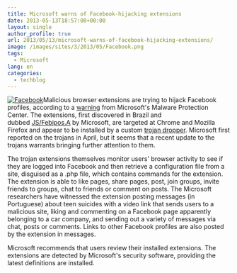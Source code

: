 ```yaml
---
title: Microsoft warns of Facebook-hijacking extensions
date: 2013-05-13T18:57:08+00:00
layout: single
author_profile: true
url: 2013/05/13/microsoft-warns-of-facebook-hijacking-extensions/
image: /images/sites/3/2013/05/Facebook.png
tags:
  - Microsoft
lang: en
categories: 
  - techblog
---
```

[![Facebook](/images/2013/05/Facebook-300x300.png)](/images/2013/05/Facebook.png)Malicious browser extensions are trying to hijack Facebook profiles, according to a [warning](http://blogs.technet.com/b/mmpc/archive/2013/05/10/browser-extension-hijacks-facebook-profiles.aspx) from Microsoft's Malware Protection Center. The extensions, first discovered in Brazil and dubbed [JS/Febipos.A](http://www.microsoft.com/security/portal/threat/encyclopedia/Entry.aspx?Name=Trojan%3aJS/Febipos.A) by Microsoft, are targeted at Chrome and Mozilla Firefox and appear to be installed by a custom [trojan dropper](http://www.microsoft.com/security/portal/threat/encyclopedia/Entry.aspx?Name=TrojanDropper%3aWin32%2fFebipos.A). Microsoft first reported on the trojans in April, but it seems that a recent update to the trojans warrants bringing further attention to them.

The trojan extensions themselves monitor users' browser activity to see if they are logged into Facebook and then retrieve a configuration file from a site, disguised as a .php file, which contains commands for the extension. The extension is able to like pages, share pages, post, join groups, invite friends to groups, chat to friends or comment on posts. The Microsoft researchers have witnessed the extension posting messages (in Portuguese) about teen suicides with a video link that sends users to a malicious site, liking and commenting on a Facebook page apparently belonging to a car company, and sending out a variety of messages via chat, posts or comments. Links to other Facebook profiles are also posted by the extension in messages.

Microsoft recommends that users review their installed extensions. The extensions are detected by Microsoft's security software, providing the latest definitions are installed.
